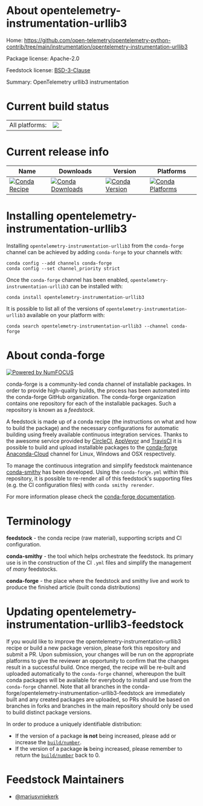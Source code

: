 About opentelemetry-instrumentation-urllib3
===========================================

Home: https://github.com/open-telemetry/opentelemetry-python-contrib/tree/main/instrumentation/opentelemetry-instrumentation-urllib3

Package license: Apache-2.0

Feedstock license: [BSD-3-Clause](https://github.com/conda-forge/opentelemetry-instrumentation-urllib3-feedstock/blob/master/LICENSE.txt)

Summary: OpenTelemetry urllib3 instrumentation

Current build status
====================


<table><tr><td>All platforms:</td>
    <td>
      <a href="https://dev.azure.com/conda-forge/feedstock-builds/_build/latest?definitionId=13887&branchName=master">
        <img src="https://dev.azure.com/conda-forge/feedstock-builds/_apis/build/status/opentelemetry-instrumentation-urllib3-feedstock?branchName=master">
      </a>
    </td>
  </tr>
</table>

Current release info
====================

| Name | Downloads | Version | Platforms |
| --- | --- | --- | --- |
| [![Conda Recipe](https://img.shields.io/badge/recipe-opentelemetry--instrumentation--urllib3-green.svg)](https://anaconda.org/conda-forge/opentelemetry-instrumentation-urllib3) | [![Conda Downloads](https://img.shields.io/conda/dn/conda-forge/opentelemetry-instrumentation-urllib3.svg)](https://anaconda.org/conda-forge/opentelemetry-instrumentation-urllib3) | [![Conda Version](https://img.shields.io/conda/vn/conda-forge/opentelemetry-instrumentation-urllib3.svg)](https://anaconda.org/conda-forge/opentelemetry-instrumentation-urllib3) | [![Conda Platforms](https://img.shields.io/conda/pn/conda-forge/opentelemetry-instrumentation-urllib3.svg)](https://anaconda.org/conda-forge/opentelemetry-instrumentation-urllib3) |

Installing opentelemetry-instrumentation-urllib3
================================================

Installing `opentelemetry-instrumentation-urllib3` from the `conda-forge` channel can be achieved by adding `conda-forge` to your channels with:

```
conda config --add channels conda-forge
conda config --set channel_priority strict
```

Once the `conda-forge` channel has been enabled, `opentelemetry-instrumentation-urllib3` can be installed with:

```
conda install opentelemetry-instrumentation-urllib3
```

It is possible to list all of the versions of `opentelemetry-instrumentation-urllib3` available on your platform with:

```
conda search opentelemetry-instrumentation-urllib3 --channel conda-forge
```


About conda-forge
=================

[![Powered by NumFOCUS](https://img.shields.io/badge/powered%20by-NumFOCUS-orange.svg?style=flat&colorA=E1523D&colorB=007D8A)](http://numfocus.org)

conda-forge is a community-led conda channel of installable packages.
In order to provide high-quality builds, the process has been automated into the
conda-forge GitHub organization. The conda-forge organization contains one repository
for each of the installable packages. Such a repository is known as a *feedstock*.

A feedstock is made up of a conda recipe (the instructions on what and how to build
the package) and the necessary configurations for automatic building using freely
available continuous integration services. Thanks to the awesome service provided by
[CircleCI](https://circleci.com/), [AppVeyor](https://www.appveyor.com/)
and [TravisCI](https://travis-ci.com/) it is possible to build and upload installable
packages to the [conda-forge](https://anaconda.org/conda-forge)
[Anaconda-Cloud](https://anaconda.org/) channel for Linux, Windows and OSX respectively.

To manage the continuous integration and simplify feedstock maintenance
[conda-smithy](https://github.com/conda-forge/conda-smithy) has been developed.
Using the ``conda-forge.yml`` within this repository, it is possible to re-render all of
this feedstock's supporting files (e.g. the CI configuration files) with ``conda smithy rerender``.

For more information please check the [conda-forge documentation](https://conda-forge.org/docs/).

Terminology
===========

**feedstock** - the conda recipe (raw material), supporting scripts and CI configuration.

**conda-smithy** - the tool which helps orchestrate the feedstock.
                   Its primary use is in the construction of the CI ``.yml`` files
                   and simplify the management of *many* feedstocks.

**conda-forge** - the place where the feedstock and smithy live and work to
                  produce the finished article (built conda distributions)


Updating opentelemetry-instrumentation-urllib3-feedstock
========================================================

If you would like to improve the opentelemetry-instrumentation-urllib3 recipe or build a new
package version, please fork this repository and submit a PR. Upon submission,
your changes will be run on the appropriate platforms to give the reviewer an
opportunity to confirm that the changes result in a successful build. Once
merged, the recipe will be re-built and uploaded automatically to the
`conda-forge` channel, whereupon the built conda packages will be available for
everybody to install and use from the `conda-forge` channel.
Note that all branches in the conda-forge/opentelemetry-instrumentation-urllib3-feedstock are
immediately built and any created packages are uploaded, so PRs should be based
on branches in forks and branches in the main repository should only be used to
build distinct package versions.

In order to produce a uniquely identifiable distribution:
 * If the version of a package **is not** being increased, please add or increase
   the [``build/number``](https://docs.conda.io/projects/conda-build/en/latest/resources/define-metadata.html#build-number-and-string).
 * If the version of a package **is** being increased, please remember to return
   the [``build/number``](https://docs.conda.io/projects/conda-build/en/latest/resources/define-metadata.html#build-number-and-string)
   back to 0.

Feedstock Maintainers
=====================

* [@mariusvniekerk](https://github.com/mariusvniekerk/)

